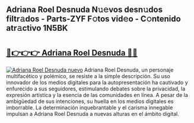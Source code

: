 ## Adriana Roel Desnuda N𝚞𝚎vos desn𝚞dos filtr𝚊dos - Parts-ZYF F𝚘tos vid𝚎o - C𝚘ntenido atr𝚊ctivo 1N5BK

# <h2><a href="http://mbblkz4.tromn.icu/?c=Adriana+Roel+Desnuda">🔗👉👉👉 Adriana Roel Desnuda 🔗🔗</a></h2>

[![Adriana Roel Desnuda nuevo](https://i.imgur.com/pEAQMta.gif)](http://mbblkz4.tromn.icu/?c=Adriana+Roel+Desnuda)
Adriana Roel Desnuda, un personaje multifacético y polémico, se resiste a la simple descripción. Su uso innovador de los medios digitales para la autopresentación ha cautivado y enfurecido a sus seguidores, estimulando debates sobre la privacidad, la expresión artística y la esencia de las comunidades en línea. A pesar de la ambigüedad de sus intenciones, su huella en los medios digitales es imborrable. La determinación inquebrantable y el carisma innegable impulsan a Adriana Roel Desnuda a nuevas alturas en el ámbito digital.
